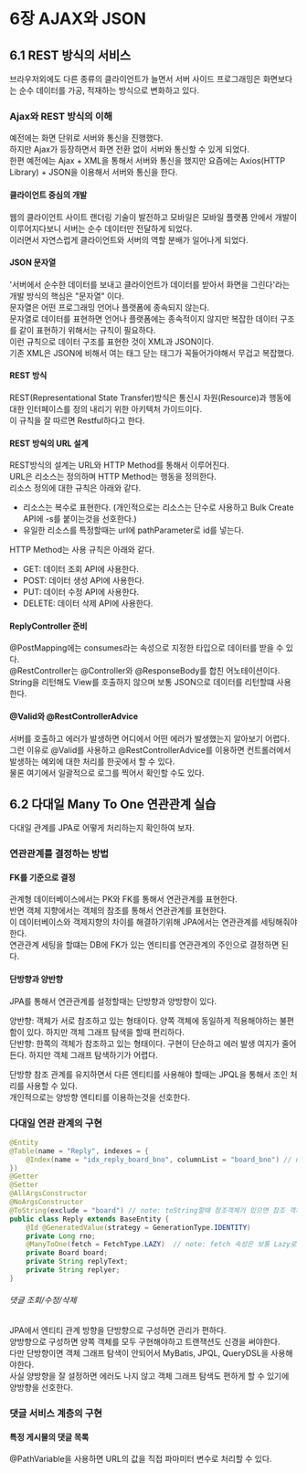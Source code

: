 # 6장 AJAX와 JSON

## 6.1 REST 방식의 서비스 

브라우저외에도 다른 종류의 클라이언트가 늘면서 서버 사이드 프로그래밍은 화면보다는 순수 데이터를 가공, 적재하는 방식으로 변화하고 있다. </br>

### Ajax와 REST 방식의 이해

예전에는 화면 단위로 서버와 통신을 진행했다.  </br>
하지만 Ajax가 등장하면서 화면 전환 없이 서버와 통신할 수 있게 되었다. </br>
한편 예전에는 Ajax + XML을 통해서 서버와 통신을 했지만 요즘에는 Axios(HTTP Library) + JSON을 이용해서 서버와 통신을 한다. </br>

#### 클라이언트 중심의 개발

웹의 클라이언트 사이트 랜더링 기술이 발전하고 모바일은 모바일 플랫폼 안에서 개발이 이루어지다보니 서버는 순수 데이터만 전달하게 되었다. </br>
이러면서 자연스럽게 클라이언트와 서버의 역할 분배가 일어나게 되었다. </br>

#### JSON 문자열

'서버에서 순수한 데이터를 보내고 클라이언트가 데이터를 받아서 화면을 그린다'라는 개발 방식의 핵심은 "문자열" 이다. </br>
문자열은 어떤 프로그래밍 언어나 플랫폼에 종속되지 않는다. </br> 
문자열로 데이터를 표현하면 언어나 플랫폼에는 종속적이지 않지만 복잡한 데이터 구조를 같이 표현하기 위해서는 규칙이 필요하다. </br>
이런 규칙으로 데이터 구조를 표현한 것이 XML과 JSON이다.</br>
기존 XML은 JSON에 비해서 여는 태그 닫는 태그가 꼭들어가야해서 무겁고 복잡했다.</br>

#### REST 방식

REST(Representational State Transfer)방식은 통신시 자원(Resource)과 행동에 대한 인터페이스를 정의 내리기 위한 아키텍처 가이드이다.</br>
이 규칙을 잘 따르면 Restful하다고 한다.</br>

#### REST 방싁의 URL 설계

REST방식의 설계는 URL와 HTTP Method를 통해서 이루어진다.</br>
URL은 리소스는 정의하며 HTTP Method는 행동을 정의한다.</br>
리소스 정의에 대한 규칙은 아래와 같다.</br>
- 리소스는 복수로 표현한다. (개인적으로는 리소스는 단수로 사용하고 Bulk Create API에 -s를 붙이는것을 선호한다.)</br>
- 유일한 리소스를 특정할때는 url에 pathParameter로 id를 넣는다.</br>

HTTP Method는 사용 규칙은 아래와 같다.</br>
- GET: 데이터 조회 API에 사용한다.</br>
- POST: 데이터 생성 API에 사용한다.</br>
- PUT: 데이터 수정 API에 사용한다.</br>
- DELETE: 데이터 삭제 API에 사용한다.</br>

#### ReplyController 준비

@PostMapping에는 consumes라는 속성으로 지정한 타입으로 데이터를 받을 수 있다.</br>
@RestController는 @Controller와 @ResponseBody를 합친 어노테이션이다. </br>
String을 리턴해도 View를 호출하지 않으며 보통 JSON으로 데이터를 리턴할떄 사용한다.</br>

#### @Valid와 @RestControllerAdvice

서버를 호출하고 에러가 발생하면 어디에서 어떤 에러가 발생했는지 알아보기 어렵다.</br>
그런 이유로 @Valid를 사용하고 @RestControllerAdvice를 이용하면 컨트롤러에서 발생하는 예외에 대한 처리를 한곳에서 할 수 있다.</br>
물론 여기에서 일괄적으로 로그를 찍어서 확인할 수도 있다.</br>

## 6.2 다대일 Many To One 연관관계 실습

다대일 관계를 JPA로 어떻게 처리하는지 확인하여 보자.</br>

### 연관관계를 결정하는 방법

#### FK를 기준으로 결정
관계형 데이터베이스에서는 PK와 FK를 통해서 연관관계를 표현한다.</br>
반면 객체 지향에서는 객체의 참조를 통해서 연관관계를 표현한다.</br>
이 데이터베이스와 객제지향의 차이를 해결하기위해 JPA에서는 연관관계를 세팅해줘야한다.</br>
연관관계 세팅을 할떄는 DB에 FK가 있는 엔티티를 연관관계의 주인으로 결정하면 된다.</br>

#### 단방향과 양반향

JPA를 통해서 연관관계를 설정할때는 단방향과 양방향이 있다.</br>

양반향: 객체가 서로 참조하고 있는 형태이다. 양쪽 객체에 동일하게 적용해야하는 불편함이 있다. 하지만 객체 그래프 탐색을 할때 편리하다.</br>
단반향: 한쪽의 객체가 참조하고 있는 형태이다. 구현이 단순하고 에러 발생 여지가 줄어든다. 하지만 객체 그래프 탐색하기가 어렵다.</br>

단방향 참조 관계를 유지하면서 다른 엔티티를 사용해야 할때는 JPQL을 통해서 조인 처리를 사용할 수 있다.</br>
개인적으로는 양방향 엔티티를 이용하는것을 선호한다.</br>

### 다대일 연관 관계의 구현

```java
@Entity
@Table(name = "Reply", indexes = {
    @Index(name = "idx_reply_board_bno", columnList = "board_bno") // note: 쿼리 조건으로 자주 사용되는 칼럼에는 인덱스를 생성해둔다.
})
@Getter
@Setter
@AllArgsConstructor
@NoArgsConstructor
@ToString(exclude = "board") // note: toString할때 참조객체가 있으면 참조 객체를 추가 조회하기때문에 exclude를 사용해서 제외시켜준다. 만약 board도 같이 출력하도록하면 board 테이블에 추가적인 쿼리를 실행한다.
public class Reply extends BaseEntity {
    @Id @GeneratedValue(strategy = GenerationType.IDENTITY) 
    private Long rno;
    @ManyToOne(fetch = FetchType.LAZY)  // note: fetch 속성은 보통 Lazy로 잡고 꼭 필요할때만 Eager로 잡는다.
    private Board board;
    private String replyText;
    private String replyer;
}
```

###### 댓글 조회/수정/삭제

JPA에서 엔티티 관계 방향을 단방향으로 구성하면 관리가 편하다.</br>
양방향으로 구성하면 양쪽 객체를 모두 구현해야하고 트랜잭션도 신경을 써야한다.</br>
다만 단방향이면 객체 그래프 탐색이 안되어서 MyBatis, JPQL, QueryDSL을 사용해야한다.</br>
사실 양방향을 잘 설정하면 에러도 나지 않고 객체 그래프 탐색도 편하게 할 수 있기에 양방향을 선호한다.</br>

### 댓글 서비스 계층의 구현

#### 특정 게시물의 댓글 목록

@PathVariable을 사용하면 URL의 값을 직접 파마미터 변수로 처리할 수 있다.</br>
